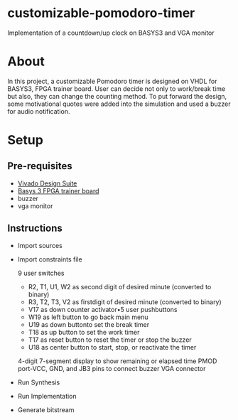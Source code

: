 # customizable-pomodoro-timer
Implementation of a countdown/up clock on BASYS3 and VGA monitor

# About
In  this  project,  a  customizable  Pomodoro  timer  is  designed on VHDL for BASYS3, FPGA trainer board.  User  can  decide  not  only  to work/break  time  but  also,  they  can  change  the  counting method.  To  put  forward  the  design, some  motivational  quotes  were  added  into  the  simulation  and  used  a  buzzer  for  audio notification.

# Setup

## Pre-requisites

* [Vivado Design Suite](https://www.xilinx.com/products/design-tools/vivado.html) 
* [Basys 3 FPGA trainer board](https://store.digilentinc.com/basys-3-artix-7-fpga-trainer-board-recommended-for-introductory-users/)
* buzzer
* vga monitor

## Instructions

* Import sources
* Import constraints file

    9 user switches 
    - R2, T1, U1, W2 as second digit of desired minute (converted to binary)
    - R3, T2, T3, V2 as firstdigit of desired minute (converted to binary)
    - V17 as down counter activator•5 user pushbuttons
    - W19 as left button to go back main menu
    - U19 as down buttonto set the break timer
    - T18 as up button to set the work timer
    - T17 as reset button to reset the timer or stop the buzzer
    - U18 as center button to start, stop, or reactivate the timer
    
    4-digit 7-segment display to show remaining or elapsed time
    PMOD port-VCC, GND, and JB3 pins to connect buzzer
    VGA connector

* Run Synthesis
* Run Implementation
* Generate bitstream
